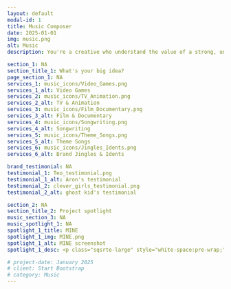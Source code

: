```yaml
---
layout: default
modal-id: 1
title: Music Composer
date: 2025-01-01
img: music.png
alt: Music
description: You're a creative who understand the value of a strong, unique soundtrack and the power it has to amplify a story from the screen into an immersive, soul-gripping experience. You believe music is not an afterthought or background filler but an essential fuel that drives the story forward. I can't wait to hear about your latest project because you know what I do is not just about making music—it's about inspiring new worlds.

section_1: NA
section_title_1: What's your big idea?
page_section_1: NA
services_1: music_icons/Video_Games.png
services_1_alt: Video Games
services_2: music_icons/TV_Animation.png
services_2_alt: TV & Animation
services_3: music_icons/Film_Documentary.png
services_3_alt: Film & Documentary
services_4: music_icons/Songwriting.png
services_4_alt: Songwriting
services_5: music_icons/Theme_Songs.png
services_5_alt: Theme Songs
services_6: music_icons/Jingles_Idents.png
services_6_alt: Brand Jingles & Idents

brand_testimonial: NA
testimonial_1: Teo_testimonial.png
testimonial_1_alt: Aron's testimonial
testimonial_2: clever_girls_testimonial.png
testimonial_2_alt: ghost kid's testimonial

section_2: NA
section_title_2: Project spotlight
music_section_3: NA
music_spotlight_1: NA
spotlight_1_title: MINE
spotlight_1_img: MINE.png
spotlight_1_alt: MINE screenshot
spotlight_1_desc: <p class="sqsrte-large" style="white-space:pre-wrap;"><em>When the sudden disappearance of water, their main life-source, threatens to upend a vibrant utopia, Blaze, an intrepid teen, must save their community before it’s too late. </em></p><p class="sqsrte-large" style="white-space:pre-wrap;">"<strong><a href="https://www.youtube.com/watch?v=v8BT2I5zfAM" target="_blank">MINE</a></strong> is an animated series that explores the difficult and worthwhile fight for the community you love. Created through a unique collaboration of artists, land and housing activists."</p><p class="sqsrte-large" style="white-space:pre-wrap;"><strong>MINE</strong> is a part of the <a href="https://risehomestories.com" target="_blank">Rise-Home Stories project</a>, a groundbreaking collaboration that aims to reimagine the past, present and future of our communities by transforming the stories we tell about them. In 2018, our group of multimedia storytellers and housing, land and racial justice advocates came together and began a unique co-creative process. We’ve created a suite of five multimedia narrative projects, including <strong>MINE</strong>, that speak to the power of abundance and collective action in the face of increasingly toxic narratives of scarcity and individualism while planting a long-term vision for a just future. <a href="https://risehomestories.com/mine/about/" target="_blank">Learn more.</a></p><p class="sqsrte-large" style="white-space:pre-wrap;">Supported by <a href="https://www.fordfoundation.org/">The Ford Foundation</a>, <a href="http://www.joluproductions.com/">JoLu Productions</a> and <a href="https://www.workingfilms.org/">Working Films</a>. 

# project-date: January 2025
# client: Start Bootstrap
# category: Music
---
```

